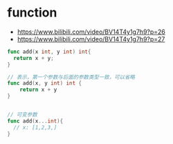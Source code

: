 # function
- https://www.bilibili.com/video/BV14T4y1g7h9?p=26
- https://www.bilibili.com/video/BV14T4y1g7h9?p=27

```go
func add(x int, y int) int{
  return x + y;
}

// 表示，第一个参数与后面的参数类型一致，可以省略
func add(x, y int) int {
	return x + y
}


// 可变参数
func add(x...int){
  // x: [1,2,3,]
}
```
